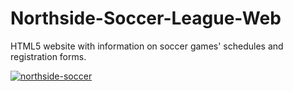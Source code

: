# Northside-Soccer-League-Web
HTML5 website with information on soccer games' schedules and registration forms.

[![northside-soccer](https://user-images.githubusercontent.com/36923806/210902727-2f90af6c-b3ce-4690-91b8-3898e9ad9b55.png)](https://francescabambozzi.github.io/Northside-Soccer-League-Web/)
